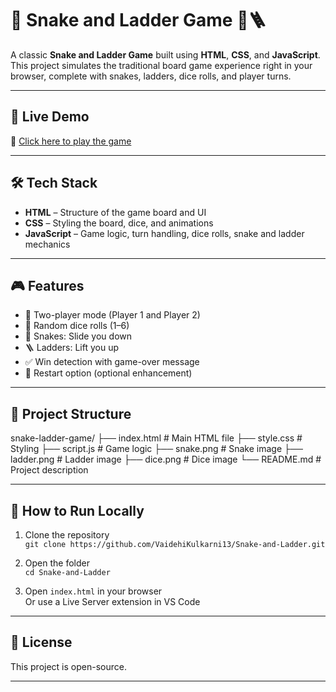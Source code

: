 # 🎲 Snake and Ladder Game 🐍🪜

A classic **Snake and Ladder Game** built using **HTML**, **CSS**, and **JavaScript**. This project simulates the traditional board game experience right in your browser, complete with snakes, ladders, dice rolls, and player turns.

---

## 🚀 Live Demo

🔗 [Click here to play the game](https://vaidehikulkarni13.github.io/Snake-and-Ladder/)  

---

## 🛠️ Tech Stack

- **HTML** – Structure of the game board and UI
- **CSS** – Styling the board, dice, and animations
- **JavaScript** – Game logic, turn handling, dice rolls, snake and ladder mechanics

---

## 🎮 Features

- 🎯 Two-player mode (Player 1 and Player 2)
- 🎲 Random dice rolls (1–6)
- 🐍 Snakes: Slide you down
- 🪜 Ladders: Lift you up
- ✅ Win detection with game-over message
- 🔁 Restart option (optional enhancement)

---

## 📂 Project Structure
snake-ladder-game/
├── index.html # Main HTML file
├── style.css # Styling
├── script.js # Game logic
├── snake.png # Snake image
├── ladder.png # Ladder image
├── dice.png # Dice image
└── README.md # Project description


---

## 🔧 How to Run Locally

1. Clone the repository  
   `git clone https://github.com/VaidehiKulkarni13/Snake-and-Ladder.git`

2. Open the folder  
   `cd Snake-and-Ladder`

3. Open `index.html` in your browser  
   Or use a Live Server extension in VS Code

---

## 📄 License

This project is open-source.

---


